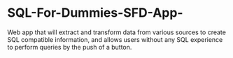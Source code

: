 # SQL-For-Dummies-SFD-App-
Web app that will extract and transform data from various sources to create SQL compatible information, and allows users without any SQL experience to perform queries by the push of a button.

